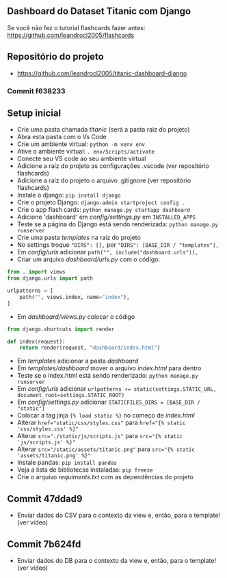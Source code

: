 ## Dashboard do Dataset Titanic com Django

Se você não fez o tutorial flashcards fazer antes: https://github.com/leandrocl2005/flashcards

## Repositório do projeto

- https://github.com/leandrocl2005/titanic-dashboard-django

### Commit f638233

## Setup inicial

- Crie uma pasta chamada *titanic* (será a pasta raiz do projeto)
- Abra esta pasta com o Vs Code
- Crie um ambiente virtual: `python -m venv env`
- Ative o ambiente virtual: `. env/Scripts/activate`
- Conecte seu VS code ao seu ambiente virtual
- Adicione a raíz do projeto as configurações .vscode (ver repositório flashcards)
- Adicione a raíz do projeto o arquivo .gitignore (ver repositório flashcards)
- Instale o django: `pip install django`
- Crie o projeto Django: `django-admin startproject config .`
- Crie o app flash cards: `python manage.py startapp dashboard`
- Adicione 'dashboard' em *config/settings.py* em `INSTALLED_APPS`
- Teste se a página do Django está sendo renderizada: `python manage.py runserver`
- Crie uma pasta *templates* na raiz do projeto
- No settings troque `"DIRS": [],` por `"DIRS": [BASE_DIR / "templates"],`
- Em *config/urls* adicionar `path("", include("dashboard.urls")),`
- Criar um arquivo *dashboard/urls.py* com o código:
```python
from . import views
from django.urls import path

urlpatterns = [
    path("", views.index, name="index"),
]
```
- Em *dashboard/views.py* colocar o código
```python
from django.shortcuts import render

def index(request):
    return render(request, "dashboard/index.html")
```
- Em *templates* adicionar a pasta *dashboard*
- Em *templates/dashboard* mover o arquivo *index.html* para dentro
- Teste se o index.html está sendo renderizado: `python manage.py runserver`
- Em *config/urls* adicionar `urlpatterns += static(settings.STATIC_URL, document_root=settings.STATIC_ROOT)`
- Em *config/settings.py* adicionar `STATICFILES_DIRS = [BASE_DIR / "static"]`
- Colocar a tag jinja `{% load static %}` no começo de *index.html*
- Alterar `href="static/css/styles.css"` para `href="{% static 'css/styles.css' %}"`
- Alterar `src="./static/js/scripts.js"` para `src="{% static 'js/scripts.js' %}"`
- Alterar `src="/static/assets/titanic.png"` para `src="{% static 'assets/titanic.png' %}"`
- Instale pandas: `pip install pandas`
- Veja a lista de bibliotecas instaladas: `pip freeze`
- Crie o arquivo *requiments.txt* com as dependências do projeto

## Commit 47ddad9

- Enviar dados do CSV para o contexto da view e, então, para o template! (ver vídeo)

## Commit 7b624fd

- Enviar dados do DB para o contexto da view e, então, para o template! (ver vídeo)